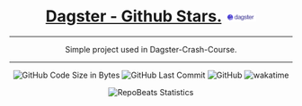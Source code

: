 <div align="center">
  
# [Dagster - Github Stars.](https://github.com/BrenoFariasdaSilva/Dagster-GitHub-Stars) <img src="https://github.com/BrenoFariasdaSilva/Dagster-GitHub-Stars/blob/main/assets/Dagster.svg"  width="11%" height="11%">

</div>

<div align="center">
  
---
  
Simple project used in Dagster-Crash-Course.

---
</div>

<div align="center">

![GitHub Code Size in Bytes](https://img.shields.io/github/languages/code-size/BrenoFariasdaSilva/Dagster-GitHub-Stars)
![GitHub Last Commit](https://img.shields.io/github/last-commit/BrenoFariasdaSilva/Dagster-GitHub-Stars)
![GitHub](https://img.shields.io/github/license/BrenoFariasdaSilva/Dagster-GitHub-Stars)
![wakatime](https://wakatime.com/badge/github/BrenoFariasdaSilva/Dagster-GitHub-Stars.svg)

<div align="center">
  
![RepoBeats Statistics](https://repobeats.axiom.co/api/embed/5956a85a1c6097c587eca24d81c2f2933008e01b.svg "Repobeats analytics image")

</div>
